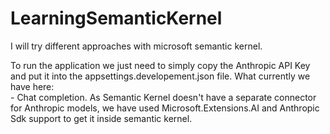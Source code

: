# LearningSemanticKernel
I will try different approaches with microsoft semantic kernel.

To run the application we just need to simply copy the Anthropic API Key and put it into the appsettings.developement.json file.
What currently we have here: <br />
    - Chat completion. As Semantic Kernel doesn't have a separate connector for Anthropic models, we have used
      Microsoft.Extensions.AI and Anthropic Sdk support to get it inside semantic kernel.
